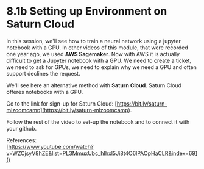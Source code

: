 # 8.1b Setting up Environment on Saturn Cloud

In this session, we'll see how to train a neural network using a jupyter notebook with a GPU. In other videos of this module, that were recorded one year ago, 
we used **AWS Sagemaker**. Now with AWS it is actually difficult to get a Jupyter notebook with a GPU. We need to create a ticket, we need to ask for GPUs, we need
to explain why we need a GPU and often support declines the request.

We'll see here an alternative method with **Saturn Cloud**. Saturn Cloud offeres notebooks with a GPU. 

Go to the link for sign-up for Saturn Cloud: [https://bit.ly/saturn-mlzoomcamp](https://bit.ly/saturn-mlzoomcamp).

Follow the rest of the video to set-up the notebook and to connect it with your github. 

References:<br>
[https://www.youtube.com/watch?v=WZCjsyV8hZE&list=PL3MmuxUbc_hIhxl5Ji8t4O6lPAOpHaCLR&index=69]()